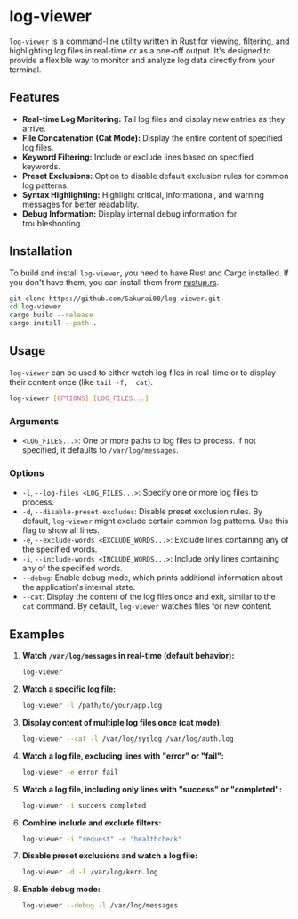 # log-viewer

`log-viewer` is a command-line utility written in Rust for viewing, filtering, and highlighting log files in real-time or as a one-off output. It's designed to provide a flexible way to monitor and analyze log data directly from your terminal.

## Features

*   **Real-time Log Monitoring:** Tail log files and display new entries as they arrive.
*   **File Concatenation (Cat Mode):** Display the entire content of specified log files.
*   **Keyword Filtering:** Include or exclude lines based on specified keywords.
*   **Preset Exclusions:** Option to disable default exclusion rules for common log patterns.
*   **Syntax Highlighting:** Highlight critical, informational, and warning messages for better readability.
*   **Debug Information:** Display internal debug information for troubleshooting.

## Installation

To build and install `log-viewer`, you need to have Rust and Cargo installed. If you don't have them, you can install them from [rustup.rs](https://rustup.rs/).

```bash
git clone https://github.com/Sakurai00/log-viewer.git
cd log-viewer
cargo build --release
cargo install --path .
```

## Usage

`log-viewer` can be used to either watch log files in real-time or to display their content once (like `tail -f,  cat`).

```bash
log-viewer [OPTIONS] [LOG_FILES...]
```

### Arguments

*   `<LOG_FILES...>`: One or more paths to log files to process. If not specified, it defaults to `/var/log/messages`.

### Options

*   `-l`, `--log-files <LOG_FILES...>`: Specify one or more log files to process.
*   `-d`, `--disable-preset-excludes`: Disable preset exclusion rules. By default, `log-viewer` might exclude certain common log patterns. Use this flag to show all lines.
*   `-e`, `--exclude-words <EXCLUDE_WORDS...>`: Exclude lines containing any of the specified words.
*   `-i`, `--include-words <INCLUDE_WORDS...>`: Include only lines containing any of the specified words.
*   `--debug`: Enable debug mode, which prints additional information about the application's internal state.
*   `--cat`: Display the content of the log files once and exit, similar to the `cat` command. By default, `log-viewer` watches files for new content.

## Examples

1.  **Watch `/var/log/messages` in real-time (default behavior):**
    ```bash
    log-viewer
    ```

2.  **Watch a specific log file:**
    ```bash
    log-viewer -l /path/to/your/app.log
    ```

3.  **Display content of multiple log files once (cat mode):**
    ```bash
    log-viewer --cat -l /var/log/syslog /var/log/auth.log
    ```

4.  **Watch a log file, excluding lines with "error" or "fail":**
    ```bash
    log-viewer -e error fail
    ```

5.  **Watch a log file, including only lines with "success" or "completed":**
    ```bash
    log-viewer -i success completed
    ```

6.  **Combine include and exclude filters:**
    ```bash
    log-viewer -i "request" -e "healthcheck"
    ```

7.  **Disable preset exclusions and watch a log file:**
    ```bash
    log-viewer -d -l /var/log/kern.log
    ```

8.  **Enable debug mode:**
    ```bash
    log-viewer --debug -l /var/log/messages
    ```
